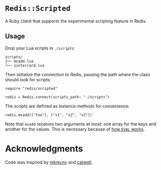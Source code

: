 `Redis::Scripted`
===

A Ruby client that supports the experimental scripting feature in Redis.

Usage
---

Drop your Lua scripts in `./scripts`:

    scripts/
    ├── msadd.lua
    └── sintercard.lua

Then initialize the connection to Redis, passing the path where the
class should look for scripts:

    require "redis/scripted"

    redis = Redis.connect(scripts_path: "./scripts")

The scripts are defined as instance methods for convenience:

    redis.msadd(["foo"], ["s1", "s2", "s3"])

Note that `msadd` receives two arguments at most: one array for the keys
and another for the values. This is necessary because of [how `EVAL`
works](http://antirez.com/post/scripting-branch-released.html).

Acknowledgments
===

Code was inspired by [mkrecny](https://github.com/mkrecny/redis-extend)
and [catwell](https://github.com/catwell/redis-extend).
